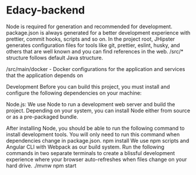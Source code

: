 # Edacy-backend
Node is required for generation and recommended for development. package.json is always generated for a better development experience with prettier, commit hooks, scripts and so on.
In the project root, JHipster generates configuration files for tools like git, prettier, eslint, husky, and others that are well known and you can find references in the web.
/src/* structure follows default Java structure.


/src/main/docker - Docker configurations for the application and services that the application depends on



Development
Before you can build this project, you must install and configure the following dependencies on your machine:


Node.js: We use Node to run a development web server and build the project.
Depending on your system, you can install Node either from source or as a pre-packaged bundle.

After installing Node, you should be able to run the following command to install development tools.
You will only need to run this command when dependencies change in package.json.
npm install
We use npm scripts and Angular CLI with Webpack as our build system.
Run the following commands in two separate terminals to create a blissful development experience where your browser
auto-refreshes when files change on your hard drive.
./mvnw
npm start
